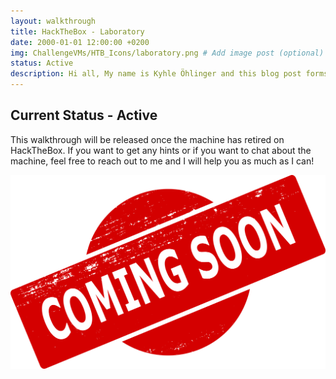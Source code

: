 ```yaml
---
layout: walkthrough
title: HackTheBox - Laboratory
date: 2000-01-01 12:00:00 +0200
img: ChallengeVMs/HTB_Icons/laboratory.png # Add image post (optional)
status: Active
description: Hi all, My name is Kyhle Öhlinger and this blog post forms part of my personal blog. If you enjoy any of the posts, feel free to reach out and let me know :) 
---
```


## Current Status - Active

This walkthrough will be released once the machine has retired on HackTheBox. If you want to get any hints or if you want to chat about the machine, feel free to reach out to me and I will help you as much as I can!

<img src="/assets/img/comingsoon.png" alt="Coming Soon">